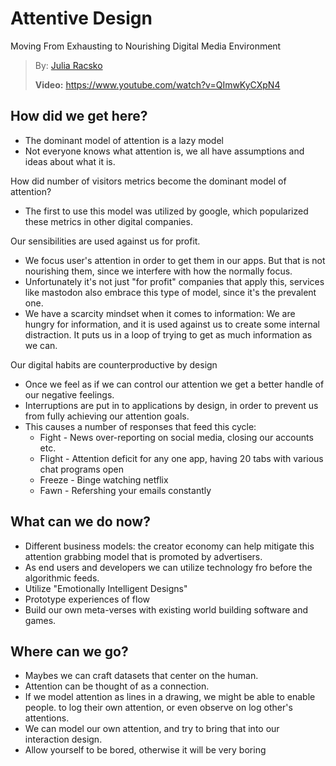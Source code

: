# Attentive Design
Moving From Exhausting to Nourishing Digital Media Environment

> By: [Julia Racsko](https://beyondtellerrand.com/events/dusseldorf-2021/speakers/julia-racsko)
>
> **Video:** https://www.youtube.com/watch?v=QImwKyCXpN4

## How did we get here?

- The dominant model of attention is a lazy model
- Not everyone knows what attention is, we all have assumptions and ideas about
  what it is.

How did number of visitors metrics become the dominant model of attention?

- The first to use this model was utilized by google, which popularized these
  metrics in other digital companies.

Our sensibilities are used against us for profit.

- We focus user's attention in order to get them in our apps. But that is not
  nourishing them, since we interfere with how the normally focus.
- Unfortunately it's not just "for profit" companies that apply this, services
  like mastodon also embrace this type of model, since it's the prevalent one. 
- We have a scarcity mindset when it comes to information: We are hungry for
  information, and it is used against us to create some internal distraction. It
  puts us in a loop of trying to get as much information as we can.

Our digital habits are counterproductive by design

- Once we feel as if we can control our attention we get a better handle of our
  negative feelings.
- Interruptions are put in to applications by design, in order to prevent us
  from fully achieving our attention goals.
- This causes a number of responses that feed this cycle: 
  * Fight  - News over-reporting on social media, closing our accounts etc.
  * Flight - Attention deficit for any one app, having 20 tabs with various chat
             programs open 
  * Freeze - Binge watching netflix 
  * Fawn   - Refershing your emails constantly 

## What can we do now?

- Different business models: the creator economy can help mitigate this
  attention grabbing model that is promoted by advertisers.
- As end users and developers we can utilize technology fro before the
  algorithmic feeds.
- Utilize "Emotionally Intelligent Designs" 
- Prototype experiences of flow
- Build our own meta-verses with existing world building software and games.

## Where can we go?

- Maybes we can craft datasets that center on the human. 
- Attention can be thought of as a connection.
- If we model attention as lines in a drawing, we might be able to enable
  people. to log their own attention, or even observe on log other's attentions.
- We can model our own attention, and try to bring that into our interaction
  design.
- Allow yourself to be bored, otherwise it will be very boring 
